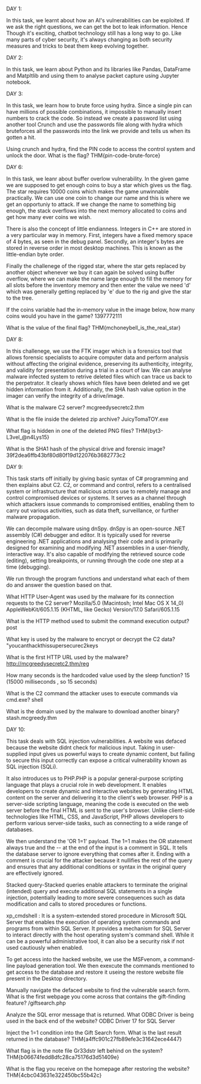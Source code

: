 DAY 1:

In this task, we learnt about how an AI's vulnerabilities can be exploited. If we ask the right questions, we can get the bot to leak information. Hence Though it's exciting, chatbot technology still has a long way to go. Like many parts of cyber security, it's always changing as both security measures and tricks to beat them keep evolving together.


DAY 2:

In this task, we learn about Python and its libraries like Pandas, DataFrame and Matpltlib and using them to analyse packet capture using Jupyter notebook.


DAY 3:

In this task, we learn how to brute force using hydra. Since a single pin can have millions of possible combinations, it impossible to manually insert numbers to crack the code. So instead we create a password list using another tool Crunch and use the passwords file along with hydra which bruteforces all the passwords into the link we provide and tells us when its gotten a hit.

Using crunch and hydra, find the PIN code to access the control system and unlock the door. What is the flag?
THM{pin-code-brute-force}


DAY 6:

In this task, we leanr about buffer overlow vulnerability. In the given game we are supposed to get enough coins to buy a star which gives us the flag. The star requires 10000 coins which makes the game unwinnable practically. We can use one coin to change our name and this is where we get an opportuniy to attack. If we change the name to something big enough, the stack overflows into the next memory allocated to coins and get how many ever coins we wish.

There is also the concept of little endianness. Integers in C++ are stored in a very particular way in memory. First, integers have a fixed memory space of 4 bytes, as seen in the debug panel. Secondly, an integer's bytes are stored in reverse order in most desktop machines. This is known as the little-endian byte order.

Finally the challenege of the rigged star, where the star gets replaced by another object whenever we buy it can again be solved using buffer overflow, where we can make the name large enough to fill the memory for all slots before the inventory memory and then enter the value we need 'd' which was generally getting replaced by 'e' due to the rig and give the star to the tree.

If the coins variable had the in-memory value in the image below, how many coins would you have in the game?
1397772111

What is the value of the final flag?
THM{mchoneybell_is_the_real_star}


DAY 8:

In this challenege, we use the FTK imager which is a forensics tool that allows forensic specialists to acquire computer data and perform analysis without affecting the original evidence, preserving its authenticity, integrity, and validity for presentation during a trial in a court of law. We can analyse malware infected system to retrive deleted files which can trace us back to the perpetrator. It clearly shows which files have been deleted and we get hidden information from it. Additionally, the SHA hash value option in the imager can  verify the integrity of a drive/image.

What is the malware C2 server?
mcgreedysecretc2.thm

What is the file inside the deleted zip archive?
JuicyTomaTOY.exe

What flag is hidden in one of the deleted PNG files?
THM{byt3-L3vel_@n4Lys15}

What is the SHA1 hash of the physical drive and forensic image?
39f2dea6ffb43bf80d80f19d122076b3682773c2


DAY 9:

This task starts off initially by giving basic syntax of C# programming and then explains abut C2. C2, or command and control, refers to a centralised system or infrastructure that malicious actors use to remotely manage and control compromised devices or systems. It serves as a channel through which attackers issue commands to compromised entities, enabling them to carry out various activities, such as data theft, surveillance, or further malware propagation.

We can decompile malware using dnSpy. dnSpy is an open-source .NET assembly (C#) debugger and editor. It is typically used for reverse engineering .NET applications and analysing their code and is primarily designed for examining and modifying .NET assemblies in a user-friendly, interactive way. It's also capable of modifying the retrieved source code (editing), setting breakpoints, or running through the code one step at a time (debugging).

We run through the program functions and understand what each of them do and answer the question based on that.

What HTTP User-Agent was used by the malware for its connection requests to the C2 server?
Mozilla/5.0 (Macintosh; Intel Mac OS X 14_0) AppleWebKit/605.1.15 (KHTML, like Gecko) Version/17.0 Safari/605.1.15

What is the HTTP method used to submit the command execution output?
post

What key is used by the malware to encrypt or decrypt the C2 data?
"youcanthackthissupersecurec2keys

What is the first HTTP URL used by the malware?
http://mcgreedysecretc2.thm/reg

How many seconds is the hardcoded value used by the sleep function?
15 (15000 milliseconds , so 15 seconds)

What is the C2 command the attacker uses to execute commands via cmd.exe?
shell

What is the domain used by the malware to download another binary?
stash.mcgreedy.thm


DAY 10:

This task deals with SQL injection vulnerabilities. A website was defaced because the website didnt check for malicious input. Taking in user-supplied input gives us powerful ways to create dynamic content, but failing to secure this input correctly can expose a critical vulnerability known as SQL injection (SQLi).

It also introduces us to PHP.PHP is a popular general-purpose scripting language that plays a crucial role in web development. It enables developers to create dynamic and interactive websites by generating HTML content on the server and delivering it to the client's web browser. PHP is a server-side scripting language, meaning the code is executed on the web server before the final HTML is sent to the user's browser. Unlike client-side technologies like HTML, CSS, and JavaScript, PHP allows developers to perform various server-side tasks, such as connecting to a wide range of databases.

We then understand the 'OR 1=1' payload. The 1=1 makes the OR statement always true and the -- at the end of the input is a comment in SQL. It tells the database server to ignore everything that comes after it. Ending with a comment is crucial for the attacker because it nullifies the rest of the query and ensures that any additional conditions or syntax in the original query are effectively ignored.

Stacked query-Stacked queries enable attackers to terminate the original (intended) query and execute additional SQL statements in a single injection, potentially leading to more severe consequences such as data modification and calls to stored procedures or functions.

xp_cmdshell : It is a system-extended stored procedure in Microsoft SQL Server that enables the execution of operating system commands and programs from within SQL Server. It provides a mechanism for SQL Server to interact directly with the host operating system's command shell. While it can be a powerful administrative tool, it can also be a security risk if not used cautiously when enabled.

To get access into the hacked website, we use the MSFvenom, a command-line payload generation tool. We then exexcute the commands mentioned to get access to the database and restore it useing the restore website file present in the Desktop directory.

Manually navigate the defaced website to find the vulnerable search form. What is the first webpage you come across that contains the gift-finding feature?
/giftsearch.php

Analyze the SQL error message that is returned. What ODBC Driver is being used in the back end of the website?
ODBC Driver 17 for SQL Server

Inject the 1=1 condition into the Gift Search form. What is the last result returned in the database?
THM{a4ffc901c27fb89efe3c31642ece4447}

What flag is in the note file Gr33dstr left behind on the system?
THM{b06674fedd8dfc28ca75176d3d51409e}

What is the flag you receive on the homepage after restoring the website?
THM{4cbc043631e322450bc55b42c}
